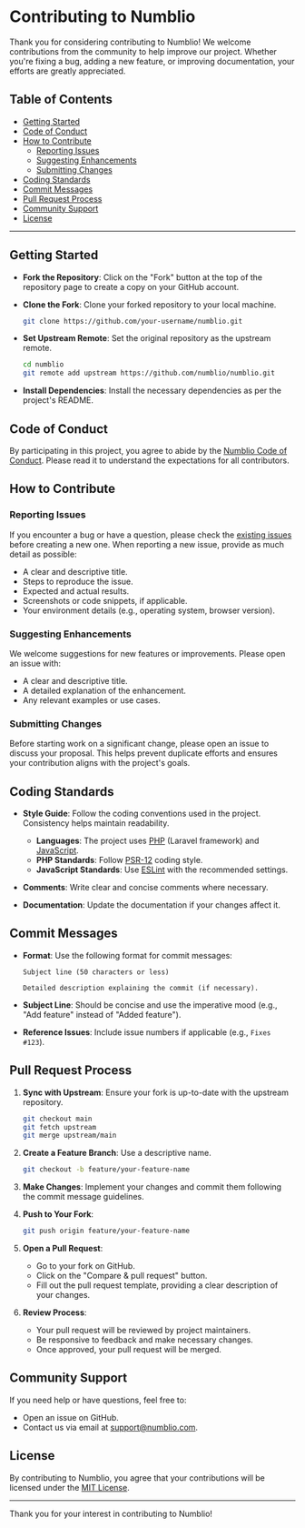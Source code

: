 
# Contributing to Numblio

Thank you for considering contributing to Numblio! We welcome contributions from the community to help improve our project. Whether you're fixing a bug, adding a new feature, or improving documentation, your efforts are greatly appreciated.

## Table of Contents

- [Getting Started](#getting-started)
- [Code of Conduct](#code-of-conduct)
- [How to Contribute](#how-to-contribute)
  - [Reporting Issues](#reporting-issues)
  - [Suggesting Enhancements](#suggesting-enhancements)
  - [Submitting Changes](#submitting-changes)
- [Coding Standards](#coding-standards)
- [Commit Messages](#commit-messages)
- [Pull Request Process](#pull-request-process)
- [Community Support](#community-support)
- [License](#license)

---

## Getting Started

- **Fork the Repository**: Click on the "Fork" button at the top of the repository page to create a copy on your GitHub account.
- **Clone the Fork**: Clone your forked repository to your local machine.

  ```bash
  git clone https://github.com/your-username/numblio.git
  ```

- **Set Upstream Remote**: Set the original repository as the upstream remote.

  ```bash
  cd numblio
  git remote add upstream https://github.com/numblio/numblio.git
  ```

- **Install Dependencies**: Install the necessary dependencies as per the project's README.

## Code of Conduct

By participating in this project, you agree to abide by the [Numblio Code of Conduct](CODE_OF_CONDUCT.md). Please read it to understand the expectations for all contributors.

## How to Contribute

### Reporting Issues

If you encounter a bug or have a question, please check the [existing issues](https://github.com/numblio/numblio/issues) before creating a new one. When reporting a new issue, provide as much detail as possible:

- A clear and descriptive title.
- Steps to reproduce the issue.
- Expected and actual results.
- Screenshots or code snippets, if applicable.
- Your environment details (e.g., operating system, browser version).

### Suggesting Enhancements

We welcome suggestions for new features or improvements. Please open an issue with:

- A clear and descriptive title.
- A detailed explanation of the enhancement.
- Any relevant examples or use cases.

### Submitting Changes

Before starting work on a significant change, please open an issue to discuss your proposal. This helps prevent duplicate efforts and ensures your contribution aligns with the project's goals.

## Coding Standards

- **Style Guide**: Follow the coding conventions used in the project. Consistency helps maintain readability.

  - **Languages**: The project uses [PHP](https://www.php.net/) (Laravel framework) and [JavaScript](https://developer.mozilla.org/en-US/docs/Web/JavaScript).
  - **PHP Standards**: Follow [PSR-12](https://www.php-fig.org/psr/psr-12/) coding style.
  - **JavaScript Standards**: Use [ESLint](https://eslint.org/) with the recommended settings.

- **Comments**: Write clear and concise comments where necessary.
- **Documentation**: Update the documentation if your changes affect it.

## Commit Messages

- **Format**: Use the following format for commit messages:

  ```
  Subject line (50 characters or less)

  Detailed description explaining the commit (if necessary).
  ```

- **Subject Line**: Should be concise and use the imperative mood (e.g., "Add feature" instead of "Added feature").
- **Reference Issues**: Include issue numbers if applicable (e.g., `Fixes #123`).

## Pull Request Process

1. **Sync with Upstream**: Ensure your fork is up-to-date with the upstream repository.

   ```bash
   git checkout main
   git fetch upstream
   git merge upstream/main
   ```

2. **Create a Feature Branch**: Use a descriptive name.

   ```bash
   git checkout -b feature/your-feature-name
   ```

3. **Make Changes**: Implement your changes and commit them following the commit message guidelines.

4. **Push to Your Fork**:

   ```bash
   git push origin feature/your-feature-name
   ```

5. **Open a Pull Request**:

   - Go to your fork on GitHub.
   - Click on the "Compare & pull request" button.
   - Fill out the pull request template, providing a clear description of your changes.

6. **Review Process**:

   - Your pull request will be reviewed by project maintainers.
   - Be responsive to feedback and make necessary changes.
   - Once approved, your pull request will be merged.

## Community Support

If you need help or have questions, feel free to:

- Open an issue on GitHub.
- Contact us via email at [support@numblio.com](mailto:support@numblio.com).

## License

By contributing to Numblio, you agree that your contributions will be licensed under the [MIT License](LICENSE).

---

Thank you for your interest in contributing to Numblio!
